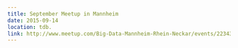 ```yaml
---
title: September Meetup in Mannheim
date: 2015-09-14
location: tdb.
link: http://www.meetup.com/Big-Data-Mannheim-Rhein-Neckar/events/223437349/
---
```


